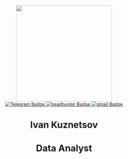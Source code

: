 <div id="header" align="center">
  <img src="https://media.giphy.com/media/gjrYDwbjnK8x36xZIO/giphy.gif" width="300"/>
</div>
<div id="badges" align="center">
  <a href="https://t.me/Kuznetsov_Ivan0">
  <img src="https://img.shields.io/badge/Telegram-blue?style=for-the-badge&logo=telegram&logoColor=white" alt="Telegram Badge"/>
  </a>
  <a href="https://hh.ru/resume/f1dc5495ff0b99fa700039ed1f74764e646133">
  <img src="https://img.shields.io/badge/HeadHunter-red?style=for-the-badge&logo=headhunter&logoColor=white" alt="headhunter Badge"/>
  </a>
  <a href="oversilinse@gmail.com">
  <img src="https://img.shields.io/badge/gmail-orange?style=for-the-badge&logo=mail&logoColor=white" alt="gmail Badge"/>
  </a>
</div>
<h1 align="center">
  Ivan Kuznetsov
</h1>
<h1 align="center">
  Data Analyst
</h1>
